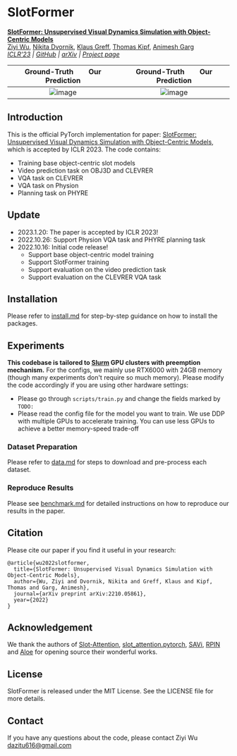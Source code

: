 # SlotFormer

[**SlotFormer: Unsupervised Visual Dynamics Simulation with Object-Centric Models**](https://slotformer.github.io/)<br/>
[Ziyi Wu](https://wuziyi616.github.io/),
[Nikita Dvornik](https://scholar.google.com/citations?user=UOLJQTIAAAAJ&hl=en),
[Klaus Greff](https://qwlouse.github.io/),
[Thomas Kipf](https://tkipf.github.io/),
[Animesh Garg](https://animesh.garg.tech/)<br/>
_[ICLR'23](https://openreview.net/forum?id=TFbwV6I0VLg) |
[GitHub](https://github.com/pairlab/SlotFormer) |
[arXiv](https://arxiv.org/abs/2210.05861) |
[Project page](https://slotformer.github.io/)_

Ground-Truth &nbsp;&nbsp;&nbsp;&nbsp;&nbsp;&nbsp; Our Prediction | Ground-Truth &nbsp;&nbsp;&nbsp;&nbsp;&nbsp;&nbsp; Our Prediction
:--------------------------------------------------:|:--------------------------------------------------: 
![image](src/PHYRE-00021133.gif)  |  ![image](src/PHYRE-00007001.gif)

## Introduction  

This is the official PyTorch implementation for paper: [SlotFormer: Unsupervised Visual Dynamics Simulation with Object-Centric Models](https://arxiv.org/abs/2210.05861), which is accepted by ICLR 2023.
The code contains:

-   Training base object-centric slot models
-   Video prediction task on OBJ3D and CLEVRER
-   VQA task on CLEVRER
-   VQA task on Physion
-   Planning task on PHYRE

## Update

-   2023.1.20: The paper is accepted by ICLR 2023!
-   2022.10.26: Support Physion VQA task and PHYRE planning task
-   2022.10.16: Initial code release!
    -   Support base object-centric model training
    -   Support SlotFormer training
    -   Support evaluation on the video prediction task
    -   Support evaluation on the CLEVRER VQA task

## Installation

Please refer to [install.md](docs/install.md) for step-by-step guidance on how to install the packages.

## Experiments

**This codebase is tailored to [Slurm](https://slurm.schedmd.com/documentation.html) GPU clusters with preemption mechanism.**
For the configs, we mainly use RTX6000 with 24GB memory (though many experiments don't require so much memory).
Please modify the code accordingly if you are using other hardware settings:

-   Please go through `scripts/train.py` and change the fields marked by `TODO:`
-   Please read the config file for the model you want to train.
    We use DDP with multiple GPUs to accelerate training.
    You can use less GPUs to achieve a better memory-speed trade-off

### Dataset Preparation

Please refer to [data.md](docs/data.md) for steps to download and pre-process each dataset.

### Reproduce Results

Please see [benchmark.md](docs/benchmark.md) for detailed instructions on how to reproduce our results in the paper.

## Citation

Please cite our paper if you find it useful in your research:

```
@article{wu2022slotformer,
  title={SlotFormer: Unsupervised Visual Dynamics Simulation with Object-Centric Models},
  author={Wu, Ziyi and Dvornik, Nikita and Greff, Klaus and Kipf, Thomas and Garg, Animesh},
  journal={arXiv preprint arXiv:2210.05861},
  year={2022}
}
```

## Acknowledgement

We thank the authors of [Slot-Attention](https://github.com/google-research/google-research/tree/master/slot_attention), [slot_attention.pytorch](https://github.com/untitled-ai/slot_attention), [SAVi](https://github.com/google-research/slot-attention-video/), [RPIN](https://github.com/HaozhiQi/RPIN) and [Aloe](https://github.com/deepmind/deepmind-research/tree/master/object_attention_for_reasoning) for opening source their wonderful works.

## License

SlotFormer is released under the MIT License. See the LICENSE file for more details.

## Contact

If you have any questions about the code, please contact Ziyi Wu dazitu616@gmail.com
